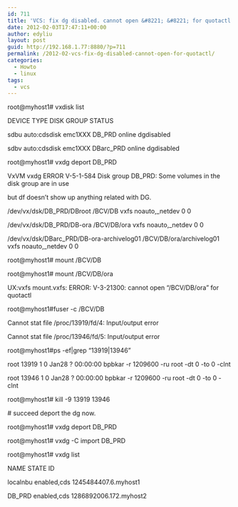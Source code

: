 ```yaml
---
id: 711
title: 'VCS: fix dg disabled. cannot open &#8221; &#8221; for quotactl'
date: 2012-02-03T17:47:11+00:00
author: edyliu
layout: post
guid: http://192.168.1.77:8880/?p=711
permalink: /2012-02-vcs-fix-dg-disabled-cannot-open-for-quotactl/
categories:
  - Howto
  - linux
tags:
  - vcs
---
```

root@myhost1# vxdisk list
  
DEVICE TYPE DISK GROUP STATUS
  
sdbu auto:cdsdisk emc1XXX DB_PRD online dgdisabled
  
sdbv auto:cdsdisk emc1XXX DBarc_PRD online dgdisabled

root@myhost1# vxdg deport DB_PRD
  
VxVM vxdg ERROR V-5-1-584 Disk group DB_PRD: Some volumes in the disk group are in use
  
<!--more-->


  
but df doesn&#8217;t show up anything related with DG.

/dev/vx/dsk/DB\_PRD/DBroot /BCV/DB vxfs noauto,\_netdev 0 0
  
/dev/vx/dsk/DB\_PRD/DB-ora /BCV/DB/ora vxfs noauto,\_netdev 0 0
  
/dev/vx/dsk/DBarc\_PRD/DB-ora-archivelog01 /BCV/DB/ora/archivelog01 vxfs noauto,\_netdev 0 0

root@myhost1# mount /BCV/DB
  
root@myhost1# mount /BCV/DB/ora
  
UX:vxfs mount.vxfs: ERROR: V-3-21300: cannot open &#8220;/BCV/DB/ora&#8221; for quotactl

root@myhost1#fuser -c /BCV/DB
  
Cannot stat file /proc/13919/fd/4: Input/output error
  
Cannot stat file /proc/13946/fd/5: Input/output error
  
root@myhost1#ps -ef|grep &#8220;13919|13946&#8221;
  
root 13919 1 0 Jan28 ? 00:00:00 bpbkar -r 1209600 -ru root -dt 0 -to 0 -clnt
  
root 13946 1 0 Jan28 ? 00:00:00 bpbkar -r 1209600 -ru root -dt 0 -to 0 -clnt
  
root@myhost1# kill -9 13919 13946

\# succeed deport the dg now.
  
root@myhost1# vxdg deport DB_PRD
  
root@myhost1# vxdg -C import DB_PRD
  
root@myhost1# vxdg list
  
NAME STATE ID
  
localnbu enabled,cds 1245484407.6.myhost1
  
DB_PRD enabled,cds 1286892006.172.myhost2